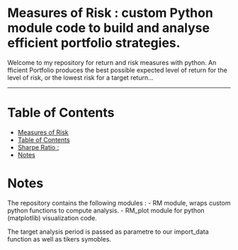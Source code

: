 # Measures of  Risk  : custom Python module code to build and analyse efficient portfolio strategies. 

Welcome to my repository for return and risk measures with python.
An fficient Portfolio produces the best possible expected level of return for the level of risk, or the lowest risk for a target return...
***


# Table of Contents

- [Measures of  Risk](#Measures-of-Risk)
- [Table of Contents](#Table-of-Contents)
- [Sharpe Ratio :  ](#)
- [Notes](#Notes)



# Notes 

<p>
The repository contains the following modules :
- RM module, wraps custom python functions to compute analysis.
- RM_plot module for python (matplotlib) visualization code. 
</p>
<p>
The target analysis period is passed as parametre to our import_data function as well as tikers symobles.
</p>







